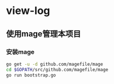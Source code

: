 # view-log

## 使用mage管理本项目

### 安装mage

```bash
go get -u -d github.com/magefile/mage
cd $GOPATH/src/github.com/magefile/mage
go run bootstrap.go
```

